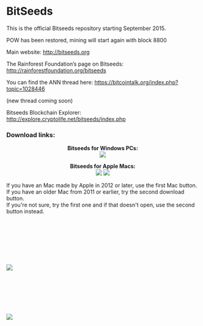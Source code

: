 BitSeeds
========
This is the official Bitseeds repository starting September 2015. 

POW has been restored, mining will start again with block 8800

Main website: 
http://bitseeds.org

The Rainforest Foundation’s page on Bitseeds: 
http://rainforestfoundation.org/bitseeds

You can find the ANN thread here:
https://bitcointalk.org/index.php?topic=1028446

(new thread coming soon)

Bitseeds Blockchain Explorer:
http://explore.cryptolife.net/bitseeds/index.php


<a name="download-bitseeds"></a>
<p align=center><h3>Download links:</h3></p>

<p align=center><b>Bitseeds for Windows PCs:</b><BR><a href="https://www.dropbox.com/s/nmbq3jwfehpravf/bitseeds-win-1.2.exe?dl=1"><img src="http://bitseeds.s3.amazonaws.com/bitseeds-download-button-windows.gif" align=center></a></p>


<p align=center><b>Bitseeds for Apple Macs:</b><br><a href="https://www.dropbox.com/s/q8zqfhxfplegv7z/BitSeeds-Qt.zip?dl=1"><img src="http://bitseeds.s3.amazonaws.com/bitseeds-download-button-macs.gif"></a>        <a href="https://www.dropbox.com/s/z1qyowjfh3sqkx5/BitSeeds-Qt%20Non-AVX.zip?dl=1"><img src="http://bitseeds.s3.amazonaws.com/bitseeds-download-button-macs-older.gif"></a></P>

If you have an Mac made by Apple in 2012 or later, use the first Mac button. 
If you have an older Mac from 2011 or earlier, try the second download button.  
If you're not sure, try the first one and if that doesn't open, use the second button instead.

</center>

<BR><BR><BR><BR><BR><BR>

<img src="http://bitseeds.s3.amazonaws.com/blank.gif">




<BR><BR><BR><BR><BR>




<img src="http://bitseeds.s3.amazonaws.com/blank.gif">


